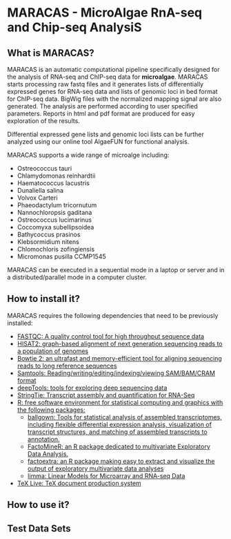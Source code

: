 # MARACAS - MicroAlgae RnA-seq and Chip-seq AnalysiS

## What is MARACAS?

MARACAS is an automatic computational pipeline specifically designed for the analysis of RNA-seq and ChIP-seq
data for **microalgae**. MARACAS starts processing raw fastq files and it generates lists of differentially 
expressed genes for RNA-seq data and lists of genomic loci in bed format for ChIP-seq data. BigWig files with the 
normalized mapping signal are also generated. The analysis are performed according to user specified parameters. 
Reports in html and pdf format are produced for easy exploration of the results. 

Differential expressed gene lists and genomic loci lists can be further analyzed using our online tool AlgaeFUN for
functional analysis.

MARACAS supports a wide range of microalge including:

* Ostreococcus tauri
* Chlamydomonas reinhardtii
* Haematococcus lacustris
* Dunaliella salina
* Volvox Carteri
* Phaeodactylum tricornutum
* Nannochloropsis gaditana
* Ostreococcus lucimarinus
* Coccomyxa subellipsoidea
* Bathycoccus prasinos
* Klebsormidium nitens
* Chlomochloris zofingiensis
* Micromonas pusilla CCMP1545

MARACAS can be executed in a sequential mode in a laptop or server and in a distributed/parallel mode in a computer cluster.

## How to install it?

MARACAS requires the following dependencies that need to be previously installed:

* [FASTQC: A quality control tool for high throughput sequence data](https://www.bioinformatics.babraham.ac.uk/projects/fastqc/)
* [HISAT2: graph-based alignment of next generation sequencing reads to a population of genomes](http://daehwankimlab.github.io/hisat2/)
* [Bowtie 2: an ultrafast and memory-efficient tool for aligning sequencing reads to long reference sequences](http://bowtie-bio.sourceforge.net/bowtie2/index.shtml)
* [Samtools: Reading/writing/editing/indexing/viewing SAM/BAM/CRAM format](http://www.htslib.org/)
* [deepTools: tools for exploring deep sequencing data](https://deeptools.readthedocs.io/en/develop/index.html)
* [StringTie: Transcript assembly and quantification for RNA-Seq](https://ccb.jhu.edu/software/stringtie/)
* [R: free software environment for statistical computing and graphics with the following packages:](https://www.r-project.org/)
    * [ballgown: Tools for statistical analysis of assembled transcriptomes, including flexible differential expression analysis, visualization of transcript structures, and matching of assembled transcripts to annotation.](https://www.bioconductor.org/packages/release/bioc/html/ballgown.html)
    * [FactoMineR: an R package dedicated to multivariate Exploratory Data Analysis.](http://factominer.free.fr/)
    * [factoextra: an R package making easy to extract and visualize the output of exploratory multivariate data analyses](https://cran.r-project.org/web/packages/factoextra/index.html)
    * [limma: Linear Models for Microarray and RNA-seq Data](https://bioconductor.org/packages/release/bioc/html/limma.html)
* [TeX Live: TeX document production system](https://www.tug.org/texlive/)




## How to use it?

## Test Data Sets

